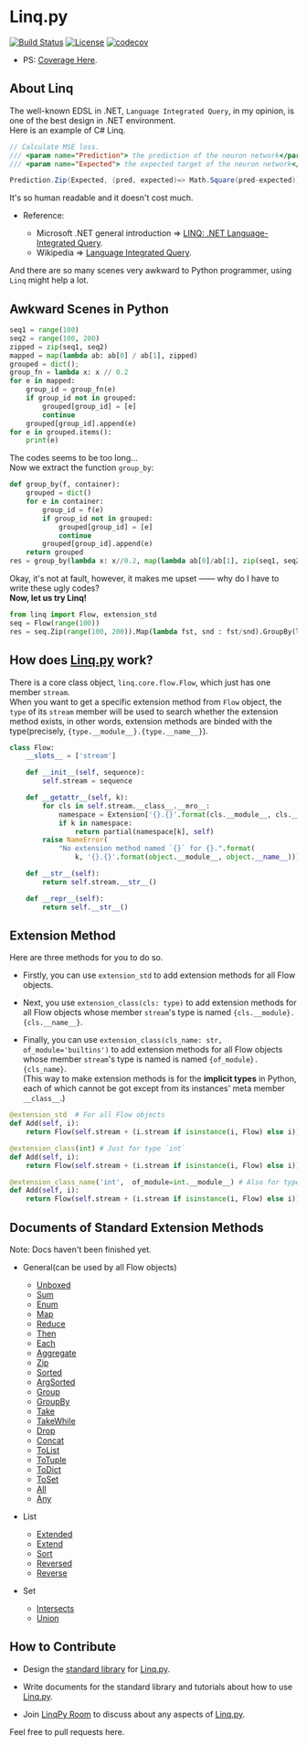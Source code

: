 # Linq.py 
[![Build Status](https://travis-ci.org/thautwarm/Linq.py.svg?branch=master)](https://travis-ci.org/thautwarm/Linq.py)
[![License](https://img.shields.io/badge/license-MIT-yellow.svg)](https://github.com/thautwarm/Linq.py/blob/master/LICENSE)
[![codecov](https://codecov.io/gh/thautwarm/Linq.py/branch/master/graph/badge.svg)](https://codecov.io/gh/thautwarm/Linq.py)

- PS: [Coverage Here](https://travis-ci.org/thautwarm/Linq.py/jobs/318643137).

## About Linq

The well-known EDSL in .NET, `Language Integrated Query`, in my opinion, is one of the best design in .NET environment.  
Here is an example of C# Linq.
```C#
// Calculate MSE loss.
/// <param name="Prediction"> the prediction of the neuron network</param>
/// <param name="Expected"> the expected target of the neuron network</param>

Prediction.Zip(Expected, (pred, expected)=> Math.Square(pred-expected)).Average()
```
It's so human readable and it doesn't cost much.

- Reference:

    - Microsoft .NET general introduction => [LINQ: .NET Language-Integrated Query](https://msdn.microsoft.com/en-us/library/bb308959.aspx).
    - Wikipedia => [Language Integrated Query](https://en.wikipedia.org/wiki/Language_Integrated_Query).

And there are so many scenes very awkward to Python programmer, using `Linq` might help a lot.

## Awkward Scenes in Python

```python
seq1 = range(100)
seq2 = range(100, 200)
zipped = zip(seq1, seq2)
mapped = map(lambda ab: ab[0] / ab[1], zipped)
grouped = dict();
group_fn = lambda x: x // 0.2
for e in mapped:
    group_id = group_fn(e)
    if group_id not in grouped:
        grouped[group_id] = [e]
        continue
    grouped[group_id].append(e)
for e in grouped.items():
    print(e)
```
The codes seems to be too long...  
Now we extract the function `group_by`:
```python
def group_by(f, container):
    grouped = dict()
    for e in container:
        group_id = f(e)
        if group_id not in grouped:
            grouped[group_id] = [e]
            continue
        grouped[group_id].append(e)
    return grouped
res = group_by(lambda x: x//0.2, map(lambda ab[0]/ab[1], zip(seq1, seq2)))
```

Okay, it's not at fault, however, it makes me upset —— why do I have to write these ugly codes?  
**Now, let us try Linq!**

```Python
from linq import Flow, extension_std
seq = Flow(range(100))
res = seq.Zip(range(100, 200)).Map(lambda fst, snd : fst/snd).GroupBy(lambda num: num//0.2).Unboxed()
```


## How does [Linq.py](https://github.com/thautwarm/Linq.py) work?

There is a core class object, `linq.core.flow.Flow`, which just has one member `stream`.  
When you want to get a specific extension method from `Flow` object, 
the `type` of its `stream` member will be used to search whether the extension method exists,
in other words, extension methods are binded with the type(precisely, `{type.__module__}.{type.__name__}`).

```python
class Flow:
    __slots__ = ['stream']

    def __init__(self, sequence):
        self.stream = sequence

    def __getattr__(self, k):
        for cls in self.stream.__class__.__mro__:
            namespace = Extension['{}.{}'.format(cls.__module__, cls.__name__)]
            if k in namespace:
                return partial(namespace[k], self)
        raise NameError(
            "No extension method named `{}` for {}.".format(
                k, '{}.{}'.format(object.__module__, object.__name__)))

    def __str__(self):
        return self.stream.__str__()

    def __repr__(self):
        return self.__str__()
```

## Extension Method
Here are three methods for you to do so.  
- Firstly, you can use `extension_std` to add extension methods for all Flow objects.  

- Next, you use `extension_class(cls: type)` to add extension methods for all Flow objects whose member `stream`'s type is named `{cls.__module}.{cls.__name__}`.  

- Finally, you can use `extension_class(cls_name: str, of_module='builtins')` to add extension methods for all Flow objects whose member `stream`'s type is named is named `{of_module}.{cls_name}`.  
(This way to make extension methods is for the **implicit types** in Python, each of which cannot be got except from its instances' meta member `__class__`.)

```python
@extension_std  # For all Flow objects
def Add(self, i):
    return Flow(self.stream + (i.stream if isinstance(i, Flow) else i)))

@extension_class(int) # Just for type `int`
def Add(self, i):
    return Flow(self.stream + (i.stream if isinstance(i, Flow) else i)))

@extension_class_name('int',  of_module=int.__module__) # Also for type `int`.
def Add(self, i):
    return Flow(self.stream + (i.stream if isinstance(i, Flow) else i)))
```

## Documents of Standard Extension Methods 
Note: Docs haven't been finished yet.
- General(can be used by all Flow objects)
    - [Unboxed]()
    - [Sum]()
    - [Enum]()
    - [Map]()
    - [Reduce]()
    - [Then]()
    - [Each]()
    - [Aggregate]()
    - [Zip]()
    - [Sorted]()
    - [ArgSorted]()
    - [Group]()
    - [GroupBy]()
    - [Take]()
    - [TakeWhile]()
    - [Drop]()
    - [Concat]()
    - [ToList]()
    - [ToTuple]()
    - [ToDict]()
    - [ToSet]()
    - [All]()
    - [Any]()

- List
    - [Extended]()
    - [Extend]()
    - [Sort]()
    - [Reversed]()
    - [Reverse]()
    
- Set
    - [Intersects]()
    - [Union]()

## How to Contribute 

- Design the [standard library](https://github.com/thautwarm/Linq.py/tree/master/linq/standard) for [Linq.py](https://github.com/thautwarm/Linq.py).

- Write documents for the standard library and tutorials about how to use [Linq.py](https://github.com/thautwarm/Linq.py).  

- Join [LinqPy Room](https://gitter.im/LinqPy/Lobby) to discuss about any aspects of [Linq.py](https://github.com/thautwarm/Linq.py).

Feel free to pull requests here.
